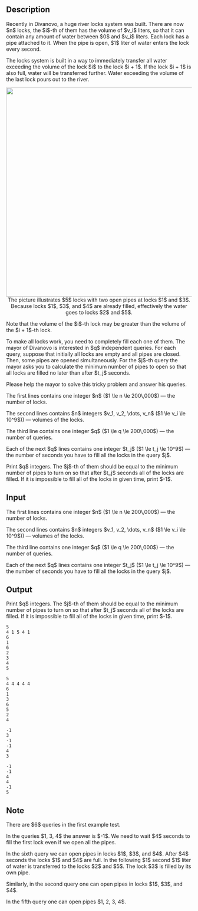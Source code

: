 ## Description

<div><p>Recently in Divanovo, a huge river locks system was built. There are now $n$ locks, the $i$-th of them has the volume of $v_i$ liters, so that it can contain any amount of water between $0$ and $v_i$ liters. Each lock has a pipe attached to it. When the pipe is open, $1$ liter of water enters the lock every second.</p><p>The locks system is built in a way to immediately transfer all water exceeding the volume of the lock $i$ to the lock $i + 1$. If the lock $i + 1$ is also full, water will be transferred further. Water exceeding the volume of the last lock pours out to the river. </p><center> <img class="tex-graphics" src="file://jfEMNsVb.png" style="max-width: 100.0%;max-height: 100.0%;" width="567px"> <span class="tex-font-size-small">The picture illustrates $5$ locks with two open pipes at locks $1$ and $3$. Because locks $1$, $3$, and $4$ are already filled, effectively the water goes to locks $2$ and $5$.</span> </center><p>Note that the volume of the $i$-th lock may be greater than the volume of the $i + 1$-th lock.</p><p>To make all locks work, you need to completely fill each one of them. The mayor of Divanovo is interested in $q$ independent queries. For each query, suppose that initially all locks are empty and all pipes are closed. Then, some pipes are opened simultaneously. For the $j$-th query the mayor asks you to calculate the minimum number of pipes to open so that all locks are filled no later than after $t_j$ seconds.</p><p>Please help the mayor to solve this tricky problem and answer his queries. </p></div><div class="input-specification"><p>The first lines contains one integer $n$ ($1 \le n \le 200\,000$)&nbsp;— the number of locks. </p><p>The second lines contains $n$ integers $v_1, v_2, \dots, v_n$ ($1 \le v_i \le 10^9$))&nbsp;— volumes of the locks. </p><p>The third line contains one integer $q$ ($1 \le q \le 200\,000$)&nbsp;— the number of queries. </p><p>Each of the next $q$ lines contains one integer $t_j$ ($1 \le t_j \le 10^9$)&nbsp;— the number of seconds you have to fill all the locks in the query $j$. </p></div><div class="output-specification"><p>Print $q$ integers. The $j$-th of them should be equal to the minimum number of pipes to turn on so that after $t_j$ seconds all of the locks are filled. If it is impossible to fill all of the locks in given time, print $-1$. </p></div>

## Input

<p>The first lines contains one integer $n$ ($1 \le n \le 200\,000$)&nbsp;— the number of locks. </p><p>The second lines contains $n$ integers $v_1, v_2, \dots, v_n$ ($1 \le v_i \le 10^9$))&nbsp;— volumes of the locks. </p><p>The third line contains one integer $q$ ($1 \le q \le 200\,000$)&nbsp;— the number of queries. </p><p>Each of the next $q$ lines contains one integer $t_j$ ($1 \le t_j \le 10^9$)&nbsp;— the number of seconds you have to fill all the locks in the query $j$. </p>

## Output

<p>Print $q$ integers. The $j$-th of them should be equal to the minimum number of pipes to turn on so that after $t_j$ seconds all of the locks are filled. If it is impossible to fill all of the locks in given time, print $-1$. </p>





```input1
5
4 1 5 4 1
6
1
6
2
3
4
5
```




```input2
5
4 4 4 4 4
6
1
3
6
5
2
4
```




```output1
-1
3
-1
-1
4
3
```




```output2
-1
-1
4
4
-1
5
```



## Note

<p>There are $6$ queries in the first example test. </p><p>In the queries $1, 3, 4$ the answer is $-1$. We need to wait $4$ seconds to fill the first lock even if we open all the pipes. </p><p>In the sixth query we can open pipes in locks $1$, $3$, and $4$. After $4$ seconds the locks $1$ and $4$ are full. In the following $1$ second $1$ liter of water is transferred to the locks $2$ and $5$. The lock $3$ is filled by its own pipe. </p><p>Similarly, in the second query one can open pipes in locks $1$, $3$, and $4$.</p><p>In the fifth query one can open pipes $1, 2, 3, 4$. </p>
